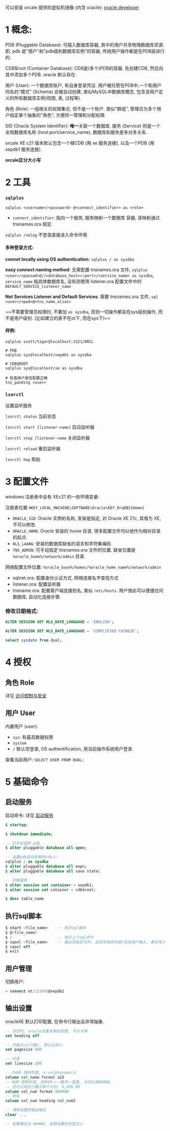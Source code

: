 可以安装 orcale 提供的虚拟机镜像 (内含 oracle): [oracle developer](https://www.oracle.com/database/technologies/databaseappdev-vm.html)

# 1 概念:

PDB (Pluggable Database): 可插入数据库容器, 其中的用户共享物理数据库资源. 即, pdb 是"用户"和"pdb级别数据库实例"的容器, 传统用户操作都是在PDB层进行的.

CDB$root (Container Database): CDB是(多个)PDB的容器. 先创建CDB, 然后向其中添加多个PDB. oracle 默认存在.

用户 (User): 一个数据库账户, 有自身登录凭证. 用户被托管在PDB中,一个和用户同名的"模式" (Schema) 会被自动创建, 类似MySQL中数据库概念, 包含该用户定义的所有数据库实例(视图, 表, 过程等).

角色 (Role): 一组相关的权限集合, 但不是一个账户. 类似"群组", 管理员为多个用户指定某个抽象的"角色", 方便同一管理和分配权限.

SID (Oracle System Identifier): **唯一**关联一个数据库. 服务 (Service) 则是一个全局数据库名称 (host:port/service_name), 数据库和服务是多对多关系.

orcale XE c21 版本默认包含一个根CDB (用 xe 服务连接), 以及一个PDB (用 xepdb1 服务连接).

**orcale区分大小写**

# 2 工具

### `sqlplus` 

`sqlplus <username>/<password> @<connect_identifier> as <role>`
- `connect_identifier`: 指向一个服务, 服务映射一个数据库 容器, 该映射通过 tnsnames.ora 规定.

`sqlplus /nolog` 不登录直接进入命令环境

#### 多种登录方式:

**connet locally using OS authentication**: `sqlplus / as sysdba`

**easy connect naming method**: 无需配置 tnsnames.ora 文件, `sqlplus <user>/<passwd>@//<database_host><:port>/<service_name> as sysdba`, `service_name` 指具体数据库名, 没有则使用 listener.ora 配置文件中的 `DEFAULT_SERVICE_listener_name`

**Net Services Listener and Default Services**: 需要 tnsnames.ora 文件, `sql <user>/<pwd>@<tns_name_alias>`

==不需要管理员权限时, 不要加 `as sysdba`, 否则一切操作都会在sys级别操作, 而不是用户级别. (比如建立的表不在ot下, 而在sys下)==

#### 样例:

```shell
sqlplus scott/tiger@localhost:1521/ORCL 

# PDB 
sqlplus sys@localhost/xepdb1 as sysdba 

# CDB$ROOT 
sqlplus sys@localhost/xe as sysdba

# 检查用户是否配置正确
tns_panding <user>
```

### `lsnrctl` 

设置监听服务

`lsnrctl status` 当前状态

`lsnrctl start [listener-name]` 启动监听器

`lsnrctl stop [listener-name` 关闭监听器

`lsnrctl reload` 重启监听器

`lsnrctl hep` 帮助

# 3 配置文件

windows 注册表中会有 XEc21 的一些环境变量:

注册表位置 `HKEY_LOCAL_MACHINE\SOFTWARE\Oracle\KEY_OraDB21Home1`

- `ORACLE_SID`: Oracle 实例的名称, 安装是指定, 对 Oracle XE 21c, 其值为 XE, 不可以修改. 
- `ORACLE_HOME`: Oracle 安装的 home 目录, 很多配置文件均以他作为相对目录的起点. 
- `NLS_LAANG`: 安装的数据库缺省的语言和字符集编码 
- `TNS_ADMIN`: 可手动指定 tnsnames.ora 文件的位置. 缺省位置是 `%oracle_home%/network/admin` 目录.

网络配置文件位置: `%oracle_base%/homes/%oracle_home_name%/network/admin`
- sqlnet.ora: 配置身份认证方式, 网络连接名字查找方式
- listener.ora: 配置监听器
- tnsname.ora: 配置客户端连接别名, 类似 `/etc/hosts`. 用户借此可以便捷访问数据库, 自动化连接步骤.

### 修改日期格式:

```sql
ALTER SESSION SET NLS_DATE_LANGUAGE = 'ENGLISH';

ALTER SESSION SET NLS_DATE_LANGUAGE = 'SIMPLIFIED CHINESE';

select sysdate from dual;
```

# 4 授权

## 角色 Role

详见 [访问控制与安全](访问控制与安全.md#Oracle%20内置角色)

## 用户 User

内置用户 (user): 
- `sys`: 有最高数据权限
- `system`
- `/` 默认空登录, OS authentification, 用当前操作系统用户登录.

查看当前用户: `SELECT USER FROM DUAL;`

# 5 基础命令

## 启动服务

启动命令: 详见 [启动服务](启动服务.md)

```sql
$ startup;

$ shutdown immediate;

-- 打开全部的 pdb
$ alter pluggable database all open;

-- 设置pdb自动挂载到cdb上:
sqlplus / as sysdba
$ alter pluggable database all oepn;
$ alter pluggable database all save state;

-- 切换服务
$ alter session set container = xepdb1;
$ alter session set cotainer = cdb$root;

$ desc table_name
```

## 执行sql脚本

```sql
$ start <file_name>    -- 执行sql脚本
$ @<file_name>
$ /                    -- 执行上个sql命令
$ sqool <file_name>    -- 输出到指定文件, 此后所有的内容(包括用户输入, 都会写入文件)
$ sqool off
$ exit
```

## 用户管理

切换用户:
```sql
> connect ot/123456@xepdb1
```

## 输出设置

oracleXE 默认打印配置, 在命令行输出会非常抽象.

```sql
-- 分页时, oracle会重复输出标题, 可以关掉
set heading off

-- 页面大小(行数), 默认比较小
set pagesize 500

-- 行宽
set linesize 200

-- CHAR 限制列宽, a->alphanumeric
column col_name format a15
-- NUM 限制列宽, 99999->一数字一宽度, 也可以用00000
-- 还可以规定小数点和千分位: 9,999.99
column col_num format 999999 
-- 别名
column col_num heading col_num2 

-- 清除设置的输出格式
clear ...

-- 如果输出为 #####, 说明设置的列宽过小
```